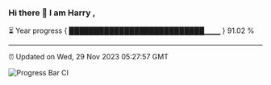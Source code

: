 ### Hi there 👋 I am Harry , 

⏳ Year progress { ███████████████████████████▁▁▁ } 91.02 %

---

⏰ Updated on Wed, 29 Nov 2023 05:27:57 GMT

![Progress Bar CI](https://github.com/duykhang68/duykhang68/workflows/Progress%20Bar%20CI/badge.svg)
